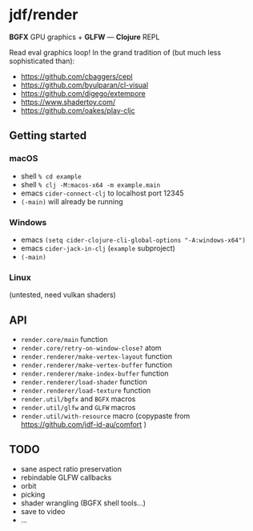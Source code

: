 # jdf/render

**BGFX** GPU graphics + **GLFW** &mdash; **Clojure** REPL

Read eval graphics loop! In the grand tradition of (but much less sophisticated than):

- https://github.com/cbaggers/cepl
- https://github.com/byulparan/cl-visual
- https://github.com/digego/extempore
- https://www.shadertoy.com/
- https://github.com/oakes/play-cljc

## Getting started

### macOS

- shell `% cd example`
- shell `% clj -M:macos-x64 -m example.main`
- emacs `cider-connect-clj` to localhost port 12345
- `(-main)` will already be running

### Windows

- emacs `(setq cider-clojure-cli-global-options "-A:windows-x64")`
- emacs `cider-jack-in-clj` (`example` subproject)
- `(-main)`

### Linux

(untested, need vulkan shaders)

## API

- `render.core/main` function
- `render.core/retry-on-window-close?` atom
- `render.renderer/make-vertex-layout` function
- `render.renderer/make-vertex-buffer` function
- `render.renderer/make-index-buffer` function
- `render.renderer/load-shader` function
- `render.renderer/load-texture` function
- `render.util/bgfx` and `BGFX` macros
- `render.util/glfw` and `GLFW` macros
- `render.util/with-resource` macro (copypaste from https://github.com/jdf-id-au/comfort )

## TODO

- sane aspect ratio preservation
- rebindable GLFW callbacks
- orbit
- picking
- shader wrangling (BGFX shell tools...)
- save to video
- ...